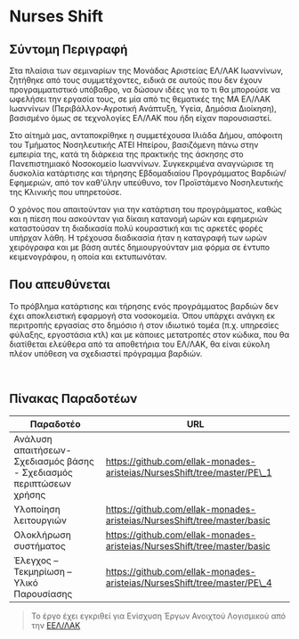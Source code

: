 Nurses Shift
============

Σύντομη Περιγραφή
-----------------

Στα πλαίσια των σεμιναρίων της Μονάδας Αριστείας ΕΛ/ΛΑΚ Ιωαννίνων, ζητήθηκε από
τους συμμετέχοντες, ειδικά σε αυτούς που δεν έχουν προγραμματιστικό υπόβαθρο, να
δώσουν ιδέες για το τι θα μπορούσε να ωφελήσει την εργασία τους, σε μία από τις
θεματικές της ΜΑ ΕΛ/ΛΑΚ Ιωαννίνων (Περιβάλλον-Αγροτική Ανάπτυξη, Υγεία, Δημόσια
Διοίκηση), βασισμένο όμως σε τεχνολογίες ΕΛ/ΛΑΚ που ήδη είχαν παρουσιαστεί.

Στο αίτημά μας, ανταποκρίθηκε η συμμετέχουσα Ιλιάδα Δήμου, απόφοιτη του Τμήματος
Νοσηλευτικής ΑΤΕΙ Ηπείρου, βασιζόμενη πάνω στην εμπειρία της, κατά τη διάρκεια
της πρακτικής της άσκησης στο Πανεπιστημιακό Νοσοκομείο Ιωαννίνων. Συγκεκριμένα
αναγνώρισε τη δυσκολία κατάρτισης και τήρησης Εβδομαδιαίου Προγράμματος
Βαρδιών/Εφημεριών, από τον καθ'ύλην υπεύθυνο, τον Προϊστάμενο Νοσηλευτικής της
Κλινικής που υπηρετούσε.

Ο χρόνος που απαιτούνταν για την κατάρτιση του προγράμματος, καθώς και η πίεση
που ασκούνταν για δίκαιη κατανομή ωρών και εφημεριών καταστούσαν τη διαδικασία
πολύ κουραστική και τις αρκετές φορές υπήρχαν λάθη. Η τρέχουσα διαδικασία ήταν η
καταγραφή των ωρών χειρόγραφα και με βάση αυτές δημιουργούνταν μια φόρμα σε
έντυπο κειμενογράφου, η οποία και εκτυπωνόταν.

Που απευθύνεται
---------------

Το πρόβλημα κατάρτισης και τήρησης ενός προγράμματος βαρδιών δεν έχει
αποκλειστική εφαρμογή στα νοσοκομεία. Όπου υπάρχει ανάγκη εκ περιτροπής εργασίας
στο δημόσιο ή στον ιδιωτικό τομέα (π.χ. υπηρεσίες φύλαξης, εργοστάσια κτλ) και
με κάποιες μετατροπές στον κώδικα, που θα διατίθεται ελεύθερα από τα αποθετήρια
του ΕΛ/ΛΑΚ, θα είναι εύκολη πλέον υπόθεση να σχεδιαστεί πρόγραμμα βαρδιών.

 

Πίνακας Παραδοτέων
------------------

| **Παραδοτέο**                                                        | **URL**                                                                  |
|----------------------------------------------------------------------|--------------------------------------------------------------------------|
| Ανάλυση απαιτήσεων- Σχεδιασμός βάσης - Σχεδιασμός περιπτώσεων χρήσης | https://github.com/ellak-monades-aristeias/NursesShift/tree/master/PE\_1 |
| Υλοποίηση λειτουργιών                                                | https://github.com/ellak-monades-aristeias/NursesShift/tree/master/basic |
| Ολοκλήρωση συστήματος                                                | https://github.com/ellak-monades-aristeias/NursesShift/tree/master/basic |
| Έλεγχος – Τεκμηρίωση – Υλικό Παρουσίασης                             | https://github.com/ellak-monades-aristeias/NursesShift/tree/master/PE\_4 |

>   Το έργο έχει εγκριθεί για Ενίσχυση Έργων Ανοιχτού Λογισμικού από την
>   [ΕΕΛ/ΛΑΚ](<https://ellak.gr/>)
